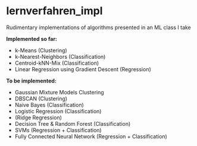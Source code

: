 # lernverfahren_impl
Rudimentary implementations of algorithms presented in an ML class I take

**Implemented so far:**
- k-Means (Clustering)
- k-Nearest-Neighbors (Classification)
- Centroid-kNN-Mix (Classification)
- Linear Regression using Gradient Descent (Regression)

**To be implemented:**
- Gaussian Mixture Models Clustering
- DBSCAN (Clustering)
- Naive Bayes (Classification)
- Logistic Regression (Classification)
- (Ridge Regression)
- Decision Tree & Random Forest (Classification)
- SVMs (Regression + Classification)
- Fully Connected Neural Network (Regression + Classification)
